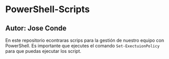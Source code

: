 # PowerShell-Scripts
## Autor: Jose Conde 

En este repositorio econtraras scrips para la gestión de nuestro equipo con PowerShell. Es 
importante que ejecutes el comando ``Set-ExectuionPolicy`` para que puedas ejecutar los 
script.
